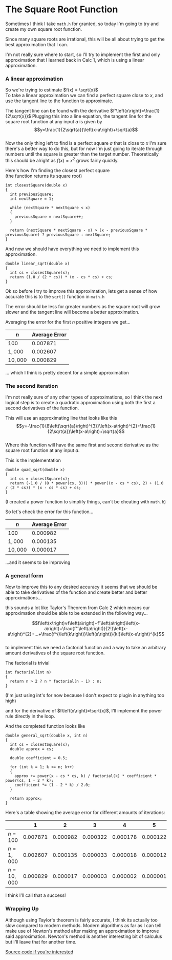 # The Square Root Function

Sometimes I think I take `math.h` for granted, so today I'm going to try and create my own square root function.  

Since many square roots are irrational, this will be all about trying to get the best approximation that I can.  

I'm not really sure where to start, so I'll try to implement the first and only approximation that I learned back in Calc 1, which is using a linear approximation.
### A linear approximation

So we're trying to estimate $f(x) = \sqrt{x}$   
To take a linear approximation we can find a perfect square close to $x$, and use the tangent line to the function to approximate.

The tangent line can be found with the derivative $f'\left(x\right)=\frac{1}{2\sqrt{x}}$
Plugging this into a line equation, the tangent line for the square root function at any input $a$ is given by  
$$y=\frac{1}{2\sqrt{a}}\left(x-a\right)+\sqrt{a}$$  
Now the only thing left to find is a perfect square $a$ that is close to $x$
I'm sure there's a better way to do this, but for now I'm just going to iterate through numbers until the square is greater than the target number.
Theoretically this should be alright as $f(x) = x^2$ grows fairly quickly.

Here's how I'm finding the closest perfect square  
(the function returns its square root)
```
int closestSquare(double x)
{
  int previousSquare;
  int nextSquare = 1;

  while (nextSquare * nextSquare < x)
  {
    previousSquare = nextSquare++;
  }

  return (nextSquare * nextSquare - x) > (x - previousSquare * previousSquare) ? previousSquare : nextSquare;
}
```

And now we should have everything we need to implement this approximation.

```
double linear_sqrt(double x)
{
  int cs = closestSquare(x);
  return (1.0 / (2 * cs)) * (x - cs * cs) + cs;
}
```

Ok so before I try to improve this approximation, lets get a sense of how accurate this is to the `sqrt()` function in `math.h`

The error should be less for greater numbers as the square root will grow slower and the tangent line will become a better approximation.

Averaging the error for the first $n$ positive integers we get...  

| $n$      | Average Error |
| -------- | ------------- |
| $100$    | $0.007871$    |
| $1,000$  | $0.002607$    |
| $10,000$ | $0.000829$    |

... which I think is pretty decent for a simple approximation

### The second iteration

I'm not really sure of any other types of approximations, so I think the next logical step is to create a quadratic approximation using both the first a second derivatives of the function.

This will use an approximating line that looks like this  
$$y=-\frac{1}{8\left(\sqrt{a}\right)^{3}}\left(x-a\right)^{2}+\frac{1}{2\sqrt{a}}\left(x-a\right)+\sqrt{a}$$    
Where this function will have the same first and second derivative as the square root function at any input $a$.

This is the implementation
```
double quad_sqrt(double x)
{
  int cs = closestSquare(x);
  return (-1.0 / (8 * power(cs, 3))) * power((x - cs * cs), 2) + (1.0 / (2 * cs)) * (x - cs * cs) + cs;
}
```
(I created a power function to simplify things, can't be cheating with `math.h`)

So let's check the error for this function...  

| $n$      | Average Error |
| -------- | ------------- |
| $100$    | $0.000982$    |
| $1,000$  | $0.000135$    |
| $10,000$ | $0.000017$    |

...and it seems to be improving

### A general form

Now to improve this to any desired accuracy it seems that we should be able to take derivatives of the function and create better and better approximations...  

this sounds a lot like Taylor's Theorem from Calc 2 which means our approximation should be able to be extended in the following way...  

$$f\left(x\right)≈f\left(a\right)+f'\left(a\right)\left(x-a\right)+\frac{f''\left(a\right)}{2!}\left(x-a\right)^{2}+...+\frac{f^{\left(k\right)}\left(a\right)}{k!}\left(x-a\right)^{k}$$  
to implement this we need a factorial function and a way to take an arbitrary amount derivatives of the square root function.

The factorial is trivial
```
int factorial(int n)
{
  return n > 2 ? n * factorial(n - 1) : n;
}
```

(I'm just using int's for now because I don't expect to plugin in anything too high)

and for the derivative of $f\left(x\right)=\sqrt{x}$, I'll implement the power rule directly in the loop.

And the completed function looks like

```
double general_sqrt(double x, int n)
{
  int cs = closestSquare(x);
  double approx = cs;

  double coefficient = 0.5;

  for (int k = 1; k <= n; k++)
  {
    approx += power(x - cs * cs, k) / factorial(k) * coefficient * power(cs, 1 - 2 * k);
    coefficient *= (1 - 2 * k) / 2.0;
  }

  return approx;
}
```

Here's a table showing the average error for different amounts of iterations:  

|            | 1          | 2          | 3          | 4          | 5          |
| ---------- | ---------- | ---------- | ---------- | ---------- | ---------- |
| $n=100$    | $0.007871$ | $0.000982$ | $0.000322$ | $0.000178$ | $0.000122$ |
| $n=1,000$  | $0.002607$ | $0.000135$ | $0.000033$ | $0.000018$ | $0.000012$ |
| $n=10,000$ | $0.000829$ | $0.000017$ | $0.000003$ | $0.000002$ | $0.000001$ |

I think I'll call that a success!

### Wrapping Up

Although using Taylor's theorem is fairly accurate, I think its actually too slow compared to modern methods. Modern algorithms as far as I can tell make use of Newton's method after making an approximation to improve said approximation. Newton's method is another interesting bit of calculus but I'll leave that for another time.

[Source code if you're interested](https://github.com/a4rsh/sqrt)
